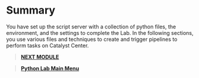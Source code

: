 # Summary

You have set up the script server with a collection of python files, the environment, and the settings to complete the Lab. In the following sections, you use various files and techniques to create and trigger pipelines to perform tasks on Catalyst Center.

> [**NEXT MODULE**](../python-1-hierarchy/01-intro.md)

> [**Python Lab Main Menu**](../README.md)